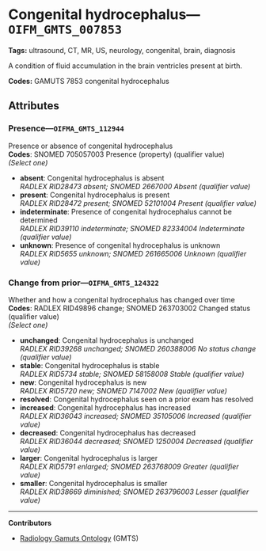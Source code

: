 # Congenital hydrocephalus—`OIFM_GMTS_007853`

**Tags:** ultrasound, CT, MR, US, neurology, congenital, brain, diagnosis

A condition of fluid accumulation in the brain ventricles present at birth.

**Codes:** GAMUTS 7853 congenital hydrocephalus

## Attributes

### Presence—`OIFMA_GMTS_112944`

Presence or absence of congenital hydrocephalus  
**Codes**: SNOMED 705057003 Presence (property) (qualifier value)  
*(Select one)*

- **absent**: Congenital hydrocephalus is absent  
_RADLEX RID28473 absent; SNOMED 2667000 Absent (qualifier value)_
- **present**: Congenital hydrocephalus is present  
_RADLEX RID28472 present; SNOMED 52101004 Present (qualifier value)_
- **indeterminate**: Presence of congenital hydrocephalus cannot be determined  
_RADLEX RID39110 indeterminate; SNOMED 82334004 Indeterminate (qualifier value)_
- **unknown**: Presence of congenital hydrocephalus is unknown  
_RADLEX RID5655 unknown; SNOMED 261665006 Unknown (qualifier value)_

### Change from prior—`OIFMA_GMTS_124322`

Whether and how a congenital hydrocephalus has changed over time  
**Codes**: RADLEX RID49896 change; SNOMED 263703002 Changed status (qualifier value)  
*(Select one)*

- **unchanged**: Congenital hydrocephalus is unchanged  
_RADLEX RID39268 unchanged; SNOMED 260388006 No status change (qualifier value)_
- **stable**: Congenital hydrocephalus is stable  
_RADLEX RID5734 stable; SNOMED 58158008 Stable (qualifier value)_
- **new**: Congenital hydrocephalus is new  
_RADLEX RID5720 new; SNOMED 7147002 New (qualifier value)_
- **resolved**: Congenital hydrocephalus seen on a prior exam has resolved  
- **increased**: Congenital hydrocephalus has increased  
_RADLEX RID36043 increased; SNOMED 35105006 Increased (qualifier value)_
- **decreased**: Congenital hydrocephalus has decreased  
_RADLEX RID36044 decreased; SNOMED 1250004 Decreased (qualifier value)_
- **larger**: Congenital hydrocephalus is larger  
_RADLEX RID5791 enlarged; SNOMED 263768009 Greater (qualifier value)_
- **smaller**: Congenital hydrocephalus is smaller  
_RADLEX RID38669 diminished; SNOMED 263796003 Lesser (qualifier value)_

---

**Contributors**

- [Radiology Gamuts Ontology](https://gamuts.net/) (GMTS)